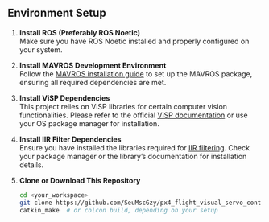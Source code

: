 ## Environment Setup

1. **Install ROS (Preferably ROS Noetic)**  
   Make sure you have ROS Noetic installed and properly configured on your system.

2. **Install MAVROS Development Environment**  
   Follow the [MAVROS installation guide](http://wiki.ros.org/mavros) to set up the MAVROS package, ensuring all required dependencies are met.

3. **Install ViSP Dependencies**  
   This project relies on ViSP libraries for certain computer vision functionalities. Please refer to the official [ViSP documentation](https://visp.inria.fr/) or use your OS package manager for installation.

4. **Install IIR Filter Dependencies**  
   Ensure you have installed the libraries required for [IIR filtering](https://github.com/berndporr/iir1). Check your package manager or the library’s documentation for installation details.

5. **Clone or Download This Repository**  
   ```bash
   cd <your_workspace>
   git clone https://github.com/SeuMscGzy/px4_flight_visual_servo_control.git
   catkin_make  # or colcon build, depending on your setup


